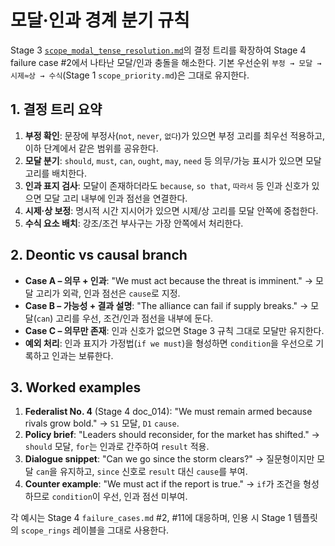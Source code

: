 # 모달·인과 경계 분기 규칙

Stage 3 [`scope_modal_tense_resolution.md`](../../03_rule_refine/changes/scope_modal_tense_resolution.md)의 결정 트리를 확장하여 Stage 4 failure case #2에서 나타난 모달/인과 충돌을 해소한다. 기본 우선순위 `부정 → 모달 → 시제≈상 → 수식`(Stage 1 `scope_priority.md`)은 그대로 유지한다.

## 1. 결정 트리 요약
1. **부정 확인**: 문장에 부정사(`not`, `never`, `없다`)가 있으면 부정 고리를 최우선 적용하고, 이하 단계에서 같은 범위를 공유한다.
2. **모달 분기**: `should`, `must`, `can`, `ought`, `may`, `need` 등 의무/가능 표시가 있으면 모달 고리를 배치한다.
3. **인과 표지 검사**: 모달이 존재하더라도 `because`, `so that`, `따라서` 등 인과 신호가 있으면 모달 고리 내부에 인과 점선을 연결한다.
4. **시제·상 보정**: 명시적 시간 지시어가 있으면 시제/상 고리를 모달 안쪽에 중첩한다.
5. **수식 요소 배치**: 강조/조건 부사구는 가장 안쪽에서 처리한다.

## 2. Deontic vs causal branch
- **Case A – 의무 + 인과**: "We must act because the threat is imminent." → 모달 고리가 외곽, 인과 점선은 `cause`로 지정.
- **Case B – 가능성 + 결과 설명**: "The alliance can fail if supply breaks." → 모달(`can`) 고리를 우선, 조건/인과 점선을 내부에 둔다.
- **Case C – 의무만 존재**: 인과 신호가 없으면 Stage 3 규칙 그대로 모달만 유지한다.
- **예외 처리**: 인과 표지가 가정법(`if we must`)을 형성하면 `condition`을 우선으로 기록하고 인과는 보류한다.

## 3. Worked examples
1. **Federalist No. 4** (Stage 4 doc_014): "We must remain armed because rivals grow bold." → `S1` 모달, `D1` `cause`.
2. **Policy brief**: "Leaders should reconsider, for the market has shifted." → `should` 모달, `for`는 인과로 간주하여 `result` 적용.
3. **Dialogue snippet**: "Can we go since the storm clears?" → 질문형이지만 모달 `can`을 유지하고, `since` 신호로 `result` 대신 `cause`를 부여.
4. **Counter example**: "We must act if the report is true." → `if`가 조건을 형성하므로 `condition`이 우선, 인과 점선 미부여.

각 예시는 Stage 4 `failure_cases.md` #2, #11에 대응하며, 인용 시 Stage 1 템플릿의 `scope_rings` 레이블을 그대로 사용한다.
